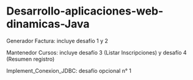 # Desarrollo-aplicaciones-web-dinamicas-Java

Generador Factura: incluye desafío 1 y 2

Mantenedor Cursos: incluye desafío 3 (Listar Inscripciones) y desafío 4 (Resumen registro)

Implement_Conexion_JDBC: desafío opcional n° 1
